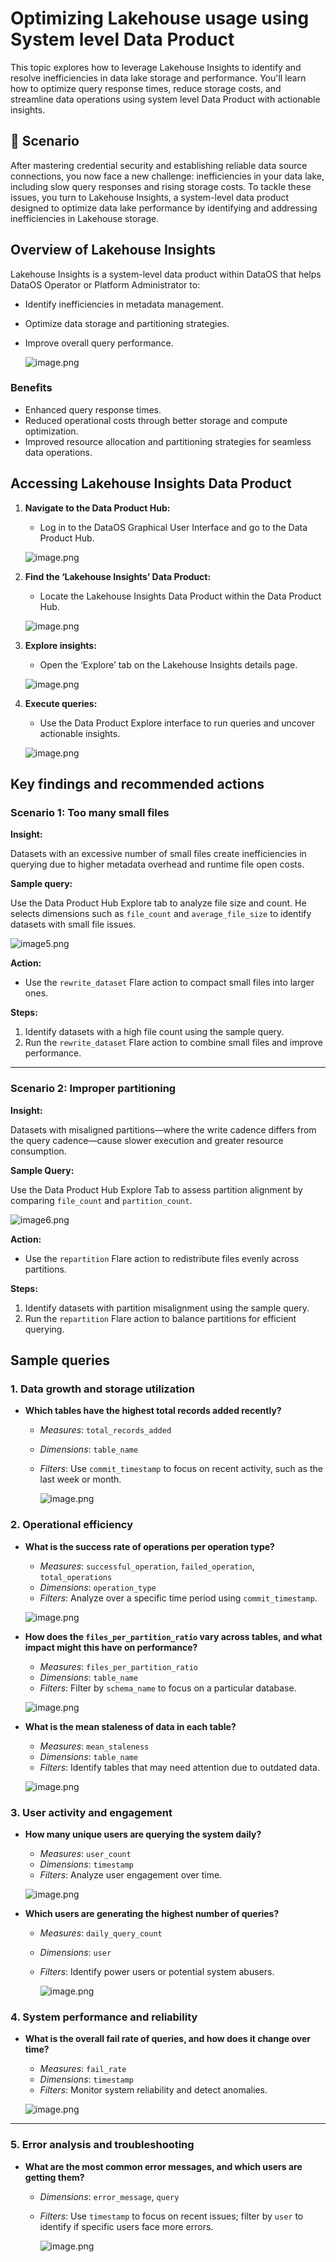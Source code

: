 # Optimizing Lakehouse usage using System level Data Product

This topic explores how to leverage Lakehouse Insights to identify and resolve inefficiencies in data lake storage and performance. You'll learn how to optimize query response times, reduce storage costs, and streamline data operations using system level Data Product with actionable insights.

## 📘 Scenario

After mastering credential security and establishing reliable data source connections, you now face a new challenge: inefficiencies in your data lake, including slow query responses and rising storage costs. To tackle these issues, you turn to Lakehouse Insights, a system-level data product designed to optimize data lake performance by identifying and addressing inefficiencies in Lakehouse storage.

## Overview of Lakehouse Insights

Lakehouse Insights is a system-level data product within DataOS that helps DataOS Operator or Platform Administrator to:

- Identify inefficiencies in metadata management.
- Optimize data storage and partitioning strategies.
- Improve overall query performance.
    
    ![image.png](/learn/operator_learn_track/lakehouse_insights/image.png)
    

### **Benefits**

- Enhanced query response times.
- Reduced operational costs through better storage and compute optimization.
- Improved resource allocation and partitioning strategies for seamless data operations.

## Accessing Lakehouse Insights Data Product

1. **Navigate to the Data Product Hub:**
    - Log in to the DataOS Graphical User Interface and go to the Data Product Hub.
    
    ![image.png](/learn/operator_learn_track/lakehouse_insights/image1.png)
    
2. **Find the ‘Lakehouse Insights’ Data Product:**
    - Locate the Lakehouse Insights Data Product within the Data Product Hub.
    
    ![image.png](/learn/operator_learn_track/lakehouse_insights/image2.png)
    
3. **Explore insights:**
    - Open the ‘Explore’ tab on the Lakehouse Insights details page.
    
    ![image.png](/learn/operator_learn_track/lakehouse_insights/image3.png)
    
4. **Execute queries:**
    - Use the Data Product Explore interface to run queries and uncover actionable insights.
    
    ![image.png](/learn/operator_learn_track/lakehouse_insights/image4.png)
    

## Key findings and recommended actions

### **Scenario 1: Too many small files**

**Insight:**

Datasets with an excessive number of small files create inefficiencies in querying due to higher metadata overhead and runtime file open costs.

**Sample query:**

Use the Data Product Hub Explore tab to analyze file size and count. He selects dimensions such as `file_count` and `average_file_size` to identify datasets with small file issues.

![image5.png](/learn/operator_learn_track/lakehouse_insights/image5.png)

**Action:**

- Use the `rewrite_dataset` Flare action to compact small files into larger ones.

**Steps:**

1. Identify datasets with a high file count using the sample query.
2. Run the `rewrite_dataset` Flare action to combine small files and improve performance.

---

### **Scenario 2: Improper partitioning**

**Insight:**

Datasets with misaligned partitions—where the write cadence differs from the query cadence—cause slower execution and greater resource consumption.

**Sample Query:**

Use the Data Product Hub Explore Tab to assess partition alignment by comparing `file_count` and `partition_count`.

![image6.png](/learn/operator_learn_track/lakehouse_insights/image6.png)

**Action:**

- Use the `repartition` Flare action to redistribute files evenly across partitions.

**Steps:**

1. Identify datasets with partition misalignment using the sample query.
2. Run the `repartition` Flare action to balance partitions for efficient querying.


## Sample queries

### **1. Data growth and storage utilization**

- **Which tables have the highest total records added recently?**
    - *Measures*: `total_records_added`
    - *Dimensions*: `table_name`
    - *Filters*: Use `commit_timestamp` to focus on recent activity, such as the last week or month.
        
        ![image.png](/learn/operator_learn_track/lakehouse_insights/image7.png)
        

### **2. Operational efficiency**

- **What is the success rate of operations per operation type?**
    - *Measures*: `successful_operation`, `failed_operation`, `total_operations`
    - *Dimensions*: `operation_type`
    - *Filters*: Analyze over a specific time period using `commit_timestamp`.
    
    ![image.png](/learn/operator_learn_track/lakehouse_insights/image8.png)
    
- **How does the `files_per_partition_ratio` vary across tables, and what impact might this have on performance?**
    - *Measures*: `files_per_partition_ratio`
    - *Dimensions*: `table_name`
    - *Filters*: Filter by `schema_name` to focus on a particular database.
    
    ![image.png](/learn/operator_learn_track/lakehouse_insights/image9.png)
    
- **What is the mean staleness of data in each table?**
    - *Measures*: `mean_staleness`
    - *Dimensions*: `table_name`
    - *Filters*: Identify tables that may need attention due to outdated data.
    
    ![image.png](/learn/operator_learn_track/lakehouse_insights/image10.png)
    

### **3. User activity and engagement**

- **How many unique users are querying the system daily?**
    - *Measures*: `user_count`
    - *Dimensions*: `timestamp`
    - *Filters*: Analyze user engagement over time.
    
    ![image.png](/learn/operator_learn_track/lakehouse_insights/image11.png)
    
- **Which users are generating the highest number of queries?**
    - *Measures*: `daily_query_count`
    - *Dimensions*: `user`
    - *Filters*: Identify power users or potential system abusers.
        
        ![image.png](/learn/operator_learn_track/lakehouse_insights/image12.png)
        

### **4. System performance and reliability**

- **What is the overall fail rate of queries, and how does it change over time?**
    - *Measures*: `fail_rate`
    - *Dimensions*: `timestamp`
    - *Filters*: Monitor system reliability and detect anomalies.
    
    ![image.png](/learn/operator_learn_track/lakehouse_insights/image13.png)
    

---

### **5. Error analysis and troubleshooting**

- **What are the most common error messages, and which users are getting them?**
    - *Dimensions*: `error_message`, `query`
    - *Filters*: Use `timestamp` to focus on recent issues; filter by `user` to identify if specific users face more errors.
        
        ![image.png](/learn/operator_learn_track/lakehouse_insights/image14.png)
